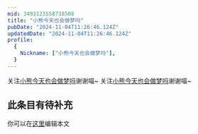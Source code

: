 ```yaml
---
mid: 3493123558738508
title: "小熊今天也会做梦吗"
pubDate: "2024-11-04T11:26:46.124Z"
updatedDate: "2024-11-04T11:26:46.124Z"
profile:
  {
    Nickname: ["小熊今天也会做梦吗"],
  }
---
```


关注[小熊今天也会做梦吗](https://space.bilibili.com/3493123558738508)谢谢喵~ 关注[小熊今天也会做梦吗](https://space.bilibili.com/3493123558738508)谢谢喵~

## 此条目有待补充
你可以在[这里](https://github.com/Yuhanawa/VTuber.ICU/edit/master/src/content/v/小熊今天也会做梦吗/index.md)编辑本文
